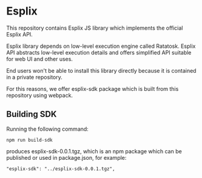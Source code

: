 # Esplix

This repository contains Esplix JS library which implements the official Esplix API.

Esplix library depends on low-level execution engine called Ratatosk. Esplix API abstracts low-level execution details and offers
simplified API suitable for web UI and other uses.

End users won't be able to install this library directly because it is contained in a private repository.

For this reasons, we offer esplix-sdk package which is built from this repository using webpack.

## Building SDK

Running the following command:

    npm run build-sdk
    
produces esplix-sdk-0.0.1.tgz, which is an npm package which can be published or used in package.json, for example:

    "esplix-sdk": "../esplix-sdk-0.0.1.tgz",
    
